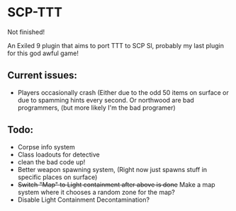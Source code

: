 # SCP-TTT

Not finished!

An Exiled 9 plugin that aims to port TTT to SCP Sl, probably my last plugin for this god awful game!

## Current issues:
+ Players occasionally crash (Either due to the odd 50 items on surface or due to spamming hints every second. Or northwood are bad programmers, (but more likely I'm the bad programer)

## Todo:
+ Corpse info system
+ Class loadouts for detective
+ clean the bad code up!
+ Better weapon spawning system, (Right now just spawns stuff in specific places on surface)
+ ~~Switch "Map" to Light containment after above is done~~ Make a map system where it chooses a random zone for the map?
+ Disable Light Containment Decontamination?
